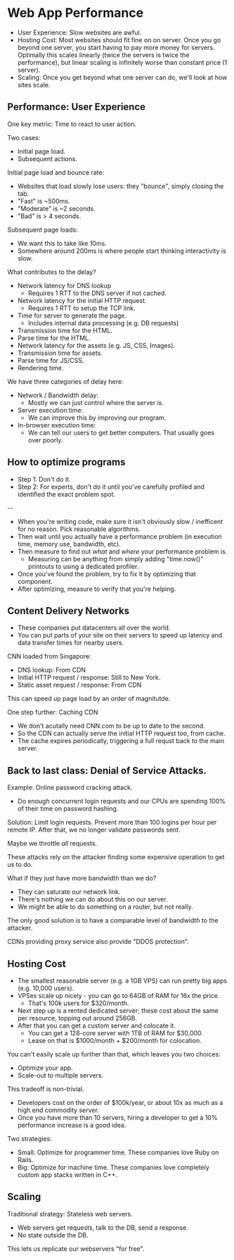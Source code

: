 
# Web App Performance

 - User Experience: Slow websites are awful.
 - Hosting Cost: Most websites should fit fine on on server. Once you go beyond
   one server, you start having to pay more money for servers. Optimally this
   scales linearly (twice the servers is twice the performance), but linear
   scaling is infinitely worse than constant price (1 server).
 - Scaling: Once you get beyond what one server can do, we'll look at how
   sites scale.

## Performance: User Experience

One key metric: Time to react to user action.

Two cases:

 - Initial page load.
 - Subsequent actions.

Initial page load and bounce rate:

 - Websites that load slowly lose users: they "bounce", simply closing the tab.
 - "Fast" is ~500ms.
 - "Moderate" is ~2 seconds.
 - "Bad" is > 4 seconds.

Subsequent page loads:

 - We want this to take like 10ms.
 - Somewhere around 200ms is where people start thinking interactivity
   is slow.

What contributes to the delay?

 - Network latency for DNS lookup
   - Requires 1 RTT to the DNS server if not cached.
 - Network latency for the initial HTTP request.
   - Requires 1 RTT to setup the TCP link.
 - Time for server to generate the page.
   - Includes internal data processing (e.g. DB requests)
 - Transmission time for the HTML. 
 - Parse time for the HTML.
 - Network latency for the assets (e.g. JS, CSS, Images).
 - Transmission time for assets.
 - Parse time for JS/CSS.
 - Rendering time.

We have three categories of delay here:

 - Network / Bandwidth delay:
   - Mostly we can just control where the server is.
 - Server execution time:
   - We can improve this by improving our program.
 - In-browser execution time:
   - We can tell our users to get better computers. That usually
     goes over poorly.

## How to optimize programs

 - Step 1: Don't do it.
 - Step 2: For experts, don't do it until you've carefully profiled
   and identified the exact problem spot.

--

 - When you're writing code, make sure it isn't obviously slow / inefficent for
   no reason. Pick reasonable algorithms.
 - Then wait until you actually have a performance problem (in execution time,
   memory use, bandwidth, etc).
 - Then measure to find out *what* and *where* your performance problem is.
   - Measuring can be anything from simply adding "time.now()" printouts
     to using a dedicated profiler.
 - Once you've found the problem, try to fix it by optimizing that component.
 - After optimizing, measure to verify that you're helping.

## Content Delivery Networks

 - These companies put datacenters all over the world.
 - You can put parts of your site on their servers to speed up latency
   and data transfer times for nearby users.

CNN loaded from Singapore:

 - DNS lookup: From CDN
 - Initial HTTP request / response: Still to New York.
 - Static asset request / response: From CDN

This can speed up page load by an order of magnitutde. 

One step further: Caching CDN

 - We don't acutally need CNN.com to be up to date to the second.
 - So the CDN can actually serve the initial HTTP request too, from cache.
 - The cache expires periodically, triggering a full requst back
   to the main server.

## Back to last class: Denial of Service Attacks.

Example: Online password cracking attack.

 - Do enough concurrent login requests and our CPUs are spending
   100% of their time on password hashing.

Solution: Limit login requests. Prevent more than 100 logins per hour
per remote IP. After that, we no longer validate passwords sent.

Maybe we throttle *all* requests.

These attacks rely on the attacker finding some expensive operation
to get us to do.

What if they just have more bandwidth than we do?

 - They can saturate our network link.
 - There's nothing we can do about this on our server.
 - We might be able to do something on a router, but not really.

The only good solution is to have a comparable level of bandwidth to the
attacker.

CDNs providing proxy service also provide "DDOS protection".


## Hosting Cost

 - The smallest reasonable server (e.g. a 1GB VPS) can run pretty big apps (e.g.
   10,000 users).
 - VPSes scale up nicely - you can go to 64GB of RAM for 16x the price.
   - That's 100k users for $320/month.
 - Next step up is a rented dedicated server; these cost about the same per
   resource, topping out around 256GB.
 - After that you can get a custom server and colocate it.
   - You can get a 128-core server with 1TB of RAM for \$30,000.
   - Lease on that is \$1000/month + \$200/month for colocation.

You can't easily scale up further than that, which leaves you two choices:

 - Optimize your app.
 - Scale-out to multiple servers.

This tradeoff is non-trivial.

 - Developers cost on the order of \$100k/year, or about 10x as much as
   a high end commodity server.
 - Once you have more than 10 servers, hiring a developer to get a 10%
   performance increase is a good idea.

Two strategies:

 - Small: Optimize for programmer time. These companies love Ruby on Rails.
 - Big: Optimize for machine time. These companies love completely custom
   app stacks written in C++.

## Scaling

Traditional strategy: Stateless web servers.

 - Web servers get requests, talk to the DB, send a response.
 - No state outside the DB.

This lets us replicate our webservers "for free".





